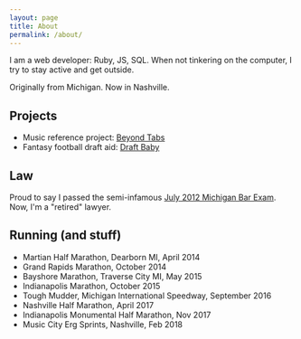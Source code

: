 ```yaml
---
layout: page
title: About
permalink: /about/
---
```

I am a web developer: Ruby, JS, SQL. When not tinkering on the computer, I try to stay active and get outside.

Originally from Michigan. Now in Nashville.

## Projects

* Music reference project: [Beyond Tabs](http://rysdyk.com/beyond-tabs)
* Fantasy football draft aid: [Draft Baby](http://rysdyk.com/draft-baby)

## Law

Proud to say I passed the semi-infamous [July 2012 Michigan Bar Exam][Bar Exam]. Now, I'm a "retired" lawyer. 

## Running (and stuff)

* Martian Half Marathon, Dearborn MI, April 2014
* Grand Rapids Marathon, October 2014
* Bayshore Marathon, Traverse City MI, May 2015
* Indianapolis Marathon, October 2015
* Tough Mudder, Michigan International Speedway, September 2016
* Nashville Half Marathon, April 2017
* Indianapolis Monumental Half Marathon, Nov 2017
* Music City Erg Sprints, Nashville, Feb 2018

[Bar Exam]: http://abovethelaw.com/2012/11/test-takers-tank-on-the-july-2012-michigan-bar-exam/